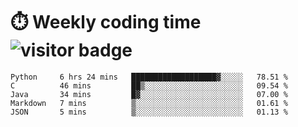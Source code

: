 
# :stopwatch: Weekly coding time  ![visitor badge](https://visitor-badge.glitch.me/badge?page_id=cozgerest) 
<!--START_SECTION:waka-->
```text
Python     6 hrs 24 mins   ███████████████████▓░░░░░   78.51 % 
C          46 mins         ██▒░░░░░░░░░░░░░░░░░░░░░░   09.54 % 
Java       34 mins         █▓░░░░░░░░░░░░░░░░░░░░░░░   07.00 % 
Markdown   7 mins          ▒░░░░░░░░░░░░░░░░░░░░░░░░   01.61 % 
JSON       5 mins          ▒░░░░░░░░░░░░░░░░░░░░░░░░   01.13 % 
```
<!--END_SECTION:waka-->


<!-- <p> <img src="https://github-readme-stats.vercel.app/api?username=cozgerest&show_icons=true&hide_border=false" />  </p> -->

